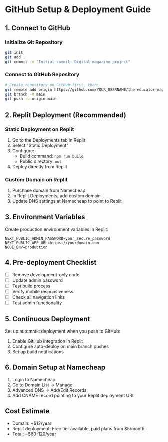 
# GitHub Setup & Deployment Guide

## 1. Connect to GitHub

### Initialize Git Repository
```bash
git init
git add .
git commit -m "Initial commit: Digital magazine project"
```

### Connect to GitHub Repository
```bash
# Create repository on GitHub first, then:
git remote add origin https://github.com/YOUR_USERNAME/the-educator-magazine.git
git branch -M main
git push -u origin main
```

## 2. Replit Deployment (Recommended)

### Static Deployment on Replit
1. Go to the Deployments tab in Replit
2. Select "Static Deployment"
3. Configure:
   - Build command: `npm run build`
   - Public directory: `out`
4. Deploy directly from Replit

### Custom Domain on Replit
1. Purchase domain from Namecheap
2. In Replit Deployments, add custom domain
3. Update DNS settings at Namecheap to point to Replit

## 3. Environment Variables

Create production environment variables in Replit:
```
NEXT_PUBLIC_ADMIN_PASSWORD=your_secure_password
NEXT_PUBLIC_APP_URL=https://yourdomain.com
NODE_ENV=production
```

## 4. Pre-deployment Checklist

- [ ] Remove development-only code
- [ ] Update admin password
- [ ] Test build process
- [ ] Verify mobile responsiveness
- [ ] Check all navigation links
- [ ] Test admin functionality

## 5. Continuous Deployment

Set up automatic deployment when you push to GitHub:
1. Enable GitHub integration in Replit
2. Configure auto-deploy on main branch pushes
3. Set up build notifications

## 6. Domain Setup at Namecheap

1. Login to Namecheap
2. Go to Domain List → Manage
3. Advanced DNS → Add/Edit Records
4. Add CNAME record pointing to your Replit deployment URL

## Cost Estimate
- Domain: ~$12/year
- Replit deployment: Free tier available, paid plans from $5/month
- Total: ~$60-120/year
